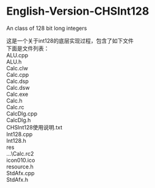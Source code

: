 # English-Version-CHSInt128<br>
An class of 128 bit long integers<br>

这是一个关于int128的底层实现过程，包含了如下文件<br>
下面是文件列表：<br>
ALU.cpp<br> 
ALU.h<br> 
Calc.clw<br> 
Calc.cpp<br> 
Calc.dsp<br> 
Calc.dsw<br> 
Calc.exe<br> 
Calc.h<br> 
Calc.rc<br> 
CalcDlg.cpp<br> 
CalcDlg.h<br> 
CHSInt128使用说明.txt<br> 
Int128.cpp<br> 
Int128.h<br> 
res<br> 
...\Calc.rc2<br> 
icon010.ico<br> 
resource.h<br> 
StdAfx.cpp<br> 
StdAfx.h<br>
